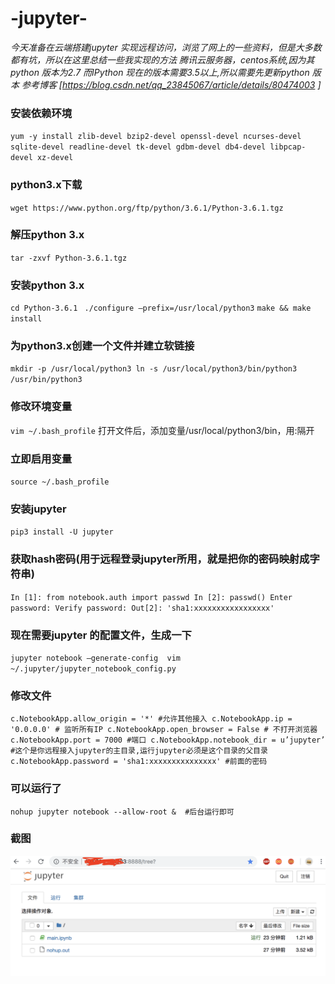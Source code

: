 # -jupyter-

*今天准备在云端搭建jupyter 实现远程访问，浏览了网上的一些资料，但是大多数都有坑，所以在这里总结一些我实现的方法*
*腾讯云服务器，centos系统,因为其python 版本为2.7 而IPython 现在的版本需要3.5以上,所以需要先更新python 版本*
*参考博客 [https://blog.csdn.net/qq_23845067/article/details/80474003 ]*

### 安装依赖环境
``yum -y install zlib-devel bzip2-devel openssl-devel ncurses-devel sqlite-devel readline-devel tk-devel gdbm-devel db4-devel libpcap-devel xz-devel``

### python3.x下载
``wget https://www.python.org/ftp/python/3.6.1/Python-3.6.1.tgz``

### 解压python 3.x
``tar -zxvf Python-3.6.1.tgz``

### 安装python 3.x
``cd Python-3.6.1 ``
``./configure –prefix=/usr/local/python3``
``make && make install``

### 为python3.x创建一个文件并建立软链接
``mkdir -p /usr/local/python3
ln -s /usr/local/python3/bin/python3 /usr/bin/python3``

### 修改环境变量
``vim ~/.bash_profile``
打开文件后，添加变量/usr/local/python3/bin，用:隔开

### 立即启用变量
``source ~/.bash_profile``

### 安装jupyter 
``pip3 install -U jupyter``

### 获取hash密码(用于远程登录jupyter所用，就是把你的密码映射成字符串)
``In [1]: from notebook.auth import passwd
  In [2]: passwd()
  Enter password:
  Verify password:
  Out[2]: 'sha1:xxxxxxxxxxxxxxxxx'``

### 现在需要jupyter 的配置文件，生成一下
``jupyter notebook –generate-config 
  vim ~/.jupyter/jupyter_notebook_config.py``

### 修改文件
``c.NotebookApp.allow_origin = '*' #允许其他接入
  c.NotebookApp.ip = '0.0.0.0' # 监听所有IP
  c.NotebookApp.open_browser = False # 不打开浏览器
  c.NotebookApp.port = 7000 #端口
  c.NotebookApp.notebook_dir = u’jupyter’ #这个是你远程接入jupyter的主目录,运行jupyter必须是这个目录的父目录
  c.NotebookApp.password = 'sha1:xxxxxxxxxxxxxxx' #前面的密码``

### 可以运行了
``nohup jupyter notebook --allow-root &  #后台运行即可``

### 截图
![jupyter](https://github.com/Wu-Xiuchao/-jupyter-/blob/master/1.png)



